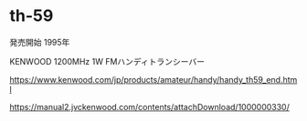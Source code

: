 # th-59
発売開始 1995年


KENWOOD 1200MHz 1W FMハンディトランシーバー

https://www.kenwood.com/jp/products/amateur/handy/handy_th59_end.html

https://manual2.jvckenwood.com/contents/attachDownload/1000000330/

